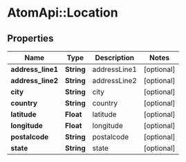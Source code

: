 # AtomApi::Location

## Properties
Name | Type | Description | Notes
------------ | ------------- | ------------- | -------------
**address_line1** | **String** | addressLine1 | [optional] 
**address_line2** | **String** | addressLine2 | [optional] 
**city** | **String** | city | [optional] 
**country** | **String** | country | [optional] 
**latitude** | **Float** | latitude | [optional] 
**longitude** | **Float** | longitude | [optional] 
**postalcode** | **String** | postalcode | [optional] 
**state** | **String** | state | [optional] 



